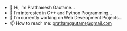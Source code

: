 - 👋 Hi, I’m Prathamesh Gautame...
- 👀 I’m interested in C++ and Python Programming...
- 🌱 I’m currently working on Web Development Projects...
- 📫 How to reach me: prathamgautame@gmail.com

<!---
pgautame/pgautame is a ✨ special ✨ repository because its `README.md` (this file) appears on your GitHub profile.
You can click the Preview link to take a look at your changes.
--->

